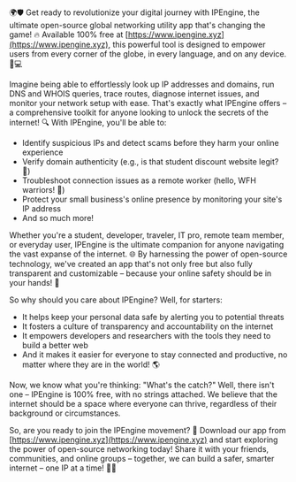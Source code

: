 🌍🛡️ Get ready to revolutionize your digital journey with IPEngine, the ultimate open-source global networking utility app that's changing the game! 🔥 Available 100% free at [https://www.ipengine.xyz](https://www.ipengine.xyz), this powerful tool is designed to empower users from every corner of the globe, in every language, and on any device. 📱💻

Imagine being able to effortlessly look up IP addresses and domains, run DNS and WHOIS queries, trace routes, diagnose internet issues, and monitor your network setup with ease. That's exactly what IPEngine offers – a comprehensive toolkit for anyone looking to unlock the secrets of the internet! 🔍 With IPEngine, you'll be able to:

* Identify suspicious IPs and detect scams before they harm your online experience
* Verify domain authenticity (e.g., is that student discount website legit? 🤔)
* Troubleshoot connection issues as a remote worker (hello, WFH warriors! 👋)
* Protect your small business's online presence by monitoring your site's IP address
* And so much more!

Whether you're a student, developer, traveler, IT pro, remote team member, or everyday user, IPEngine is the ultimate companion for anyone navigating the vast expanse of the internet. 🌐 By harnessing the power of open-source technology, we've created an app that's not only free but also fully transparent and customizable – because your online safety should be in your hands! 💪

So why should you care about IPEngine? Well, for starters:

* It helps keep your personal data safe by alerting you to potential threats
* It fosters a culture of transparency and accountability on the internet
* It empowers developers and researchers with the tools they need to build a better web
* And it makes it easier for everyone to stay connected and productive, no matter where they are in the world! 🌎

Now, we know what you're thinking: "What's the catch?" Well, there isn't one – IPEngine is 100% free, with no strings attached. We believe that the internet should be a space where everyone can thrive, regardless of their background or circumstances.

So, are you ready to join the IPEngine movement? 🚀 Download our app from [https://www.ipengine.xyz](https://www.ipengine.xyz) and start exploring the power of open-source networking today! Share it with your friends, communities, and online groups – together, we can build a safer, smarter internet – one IP at a time! 🌈💕